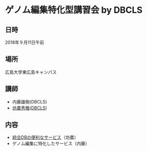 # ゲノム編集特化型講習会 by DBCLS

## 日時
2018年９月11日午前

## 場所
広島大学東広島キャンパス

## 講師
- 内藤雄樹(DBCLS)
- [坊農秀雅](http://bonohu.jp/)([DBCLS](https://dbcls.rois.ac.jp/))

## 内容

- [統合DBの便利なサービス](01_bono/)（坊農）
- ゲノム編集に特化したサービス（内藤）

